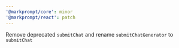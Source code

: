 ```yaml
---
'@markprompt/core': minor
'@markprompt/react': patch
---
```


Remove deprecated `submitChat` and rename `submitChatGenerator` to `submitChat`
